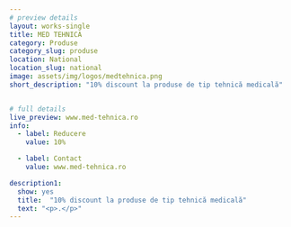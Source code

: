 ```yaml
---
# preview details
layout: works-single
title: MED TEHNICA
category: Produse
category_slug: produse
location: National
location_slug: national
image: assets/img/logos/medtehnica.png
short_description: "10% discount la produse de tip tehnică medicală"


# full details
live_preview: www.med-tehnica.ro 
info:
  - label: Reducere
    value: 10%

  - label: Contact
    value: www.med-tehnica.ro 

description1:
  show: yes
  title:  "10% discount la produse de tip tehnică medicală"
  text: "<p>.</p>"
---
```


